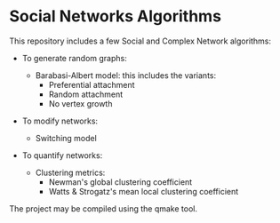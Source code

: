 # Social Networks Algorithms

This repository includes a few Social and Complex Network algorithms:
+ To generate random graphs:
	- Barabasi-Albert model: this includes the variants:
		- Preferential attachment
		- Random attachment
		- No vertex growth

+ To modify networks:
	- Switching model

+ To quantify networks:
	- Clustering metrics:
		- Newman's global clustering coefficient
		- Watts & Strogatz's mean local clustering coefficient

The project may be compiled using the qmake tool.
